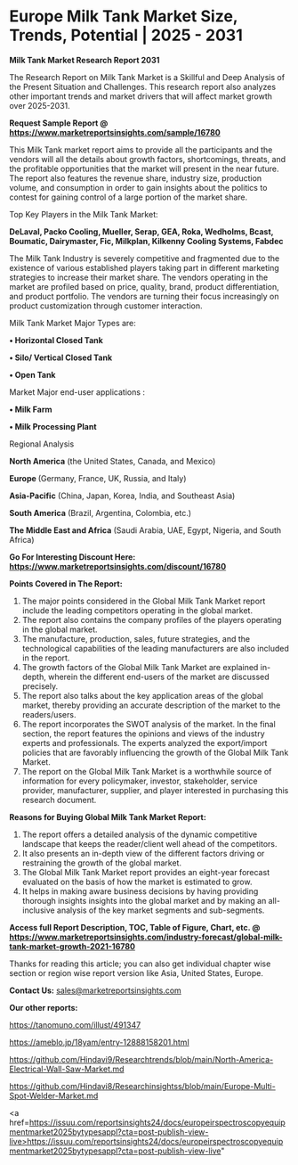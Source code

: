# Europe Milk Tank Market Size, Trends, Potential | 2025 - 2031

<strong>Milk Tank Market Research Report 2031</strong>

The Research Report on Milk Tank Market is a Skillful and Deep Analysis of the Present Situation and Challenges. This research report also analyzes other important trends and market drivers that will affect market growth over 2025-2031.

<strong>Request Sample Report @ <a href=https://www.marketreportsinsights.com/sample/16780>https://www.marketreportsinsights.com/sample/16780</a></strong>

This Milk Tank market report aims to provide all the participants and the vendors will all the details about growth factors, shortcomings, threats, and the profitable opportunities that the market will present in the near future. The report also features the revenue share, industry size, production volume, and consumption in order to gain insights about the politics to contest for gaining control of a large portion of the market share.

Top Key Players in the Milk Tank Market:

<strong>DeLaval, Packo Cooling, Mueller, Serap, GEA, Roka, Wedholms, Bcast, Boumatic, Dairymaster, Fic, Milkplan, Kilkenny Cooling Systems, Fabdec</strong>

The Milk Tank Industry is severely competitive and fragmented due to the existence of various established players taking part in different marketing strategies to increase their market share. The vendors operating in the market are profiled based on price, quality, brand, product differentiation, and product portfolio. The vendors are turning their focus increasingly on product customization through customer interaction.

Milk Tank Market Major Types are:

<strong>• Horizontal Closed Tank

• Silo/ Vertical Closed Tank

• Open Tank</strong>

Market Major end-user applications :

<strong>• Milk Farm

• Milk Processing Plant</strong>

Regional Analysis

</u><strong><b>North America</b></strong> (the United States, Canada, and Mexico)

<strong><b>Europe </b></strong>(Germany, France, UK, Russia, and Italy)

<strong><b>Asia-Pacific</b></strong> (China, Japan, Korea, India, and Southeast Asia)

<strong><b>South America</b></strong> (Brazil, Argentina, Colombia, etc.)

<strong><b>The Middle East and Africa</b></strong> (Saudi Arabia, UAE, Egypt, Nigeria, and South Africa)

<strong>Go For Interesting Discount Here: <a href=https://www.marketreportsinsights.com/discount/16780>https://www.marketreportsinsights.com/discount/16780</a></strong>

<strong>Points Covered in The Report:</strong>
<ol>
  <li>The major points considered in the Global Milk Tank Market report include the leading competitors operating in the global market.</li>
  <li>The report also contains the company profiles of the players operating in the global market.</li>
  <li>The manufacture, production, sales, future strategies, and the technological capabilities of the leading manufacturers are also included in the report.</li>
  <li>The growth factors of the Global Milk Tank Market are explained in-depth, wherein the different end-users of the market are discussed precisely.</li>
  <li>The report also talks about the key application areas of the global market, thereby providing an accurate description of the market to the readers/users.</li>
  <li>The report incorporates the SWOT analysis of the market. In the final section, the report features the opinions and views of the industry experts and professionals. The experts analyzed the export/import policies that are favorably influencing the growth of the Global Milk Tank Market.</li>
  <li>The report on the Global Milk Tank Market is a worthwhile source of information for every policymaker, investor, stakeholder, service provider, manufacturer, supplier, and player interested in purchasing this research document.</li>
</ol>
<strong>Reasons for Buying Global Milk Tank Market Report:</strong>

<ol>
  <li>The report offers a detailed analysis of the dynamic competitive landscape that keeps the reader/client well ahead of the competitors.</li>
  <li>It also presents an in-depth view of the different factors driving or restraining the growth of the global market.</li>
  <li>The Global Milk Tank Market report provides an eight-year forecast evaluated on the basis of how the market is estimated to grow.</li>
  <li>It helps in making aware business decisions by having providing thorough insights insights into the global market and by making an all-inclusive analysis of the key market segments and sub-segments.</li>
</ol>
<strong>Access full Report Description, TOC, Table of Figure, Chart, etc. @ <a href=https://www.marketreportsinsights.com/industry-forecast/global-milk-tank-market-growth-2021-16780>https://www.marketreportsinsights.com/industry-forecast/global-milk-tank-market-growth-2021-16780</a></strong>


Thanks for reading this article; you can also get individual chapter wise section or region wise report version like Asia, United States, Europe.

<strong>Contact Us:</strong>
sales@marketreportsinsights.com

<strong>Our other reports:</strong>

<a href=https://tanomuno.com/illust/491347>https://tanomuno.com/illust/491347</a>

<a href=https://ameblo.jp/18yam/entry-12888158201.html>https://ameblo.jp/18yam/entry-12888158201.html</a>

<a href=https://github.com/Hindavi9/Researchtrends/blob/main/North-America-Electrical-Wall-Saw-Market.md>https://github.com/Hindavi9/Researchtrends/blob/main/North-America-Electrical-Wall-Saw-Market.md</a>

<a href=https://github.com/Hindavi8/Researchinsightss/blob/main/Europe-Multi-Spot-Welder-Market.md>https://github.com/Hindavi8/Researchinsightss/blob/main/Europe-Multi-Spot-Welder-Market.md</a>

<a href=https://issuu.com/reportsinsights24/docs/europeirspectroscopyequipmentmarket2025bytypesappl?cta=post-publish-view-live>https://issuu.com/reportsinsights24/docs/europeirspectroscopyequipmentmarket2025bytypesappl?cta=post-publish-view-live</a>"
